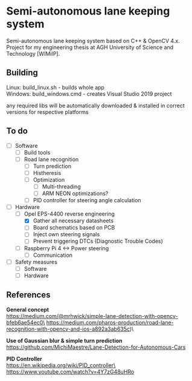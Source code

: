 # Semi-autonomous lane keeping system
Semi-autonomous lane keeping system based on C++ & OpenCV 4.x.\
Project for my engineering thesis at AGH University of Science and Technology [WIMiIP].


## Building
Linux:   build_linux.sh    - builds whole app\
Windows: build_windows.cmd - creates Visual Studio 2019 project

any required libs will be automatically downloaded & installed in correct versions for respective platforms

## To do
- [ ] Software
    - [ ] Build tools
    - [ ] Road lane recognition
        - [ ] Turn prediction
        - [ ] Histheresis
        - [ ] Optimization
            - [ ] Multi-threading
            - [ ] ARM NEON optimizations?
        - [ ] PID controller for steering angle calculation
- [ ] Hardware
    - [ ] Opel EPS-4400 reverse engineering
        - [x] Gather all necessary datasheets
        - [ ] Board schematics based on PCB
        - [ ] Inject own steering signals
        - [ ] Prevent triggering DTCs (Diagnostic Trouble Codes)
    - [ ] Raspberry Pi 4 <-> Power steering
        - [ ] Communication
- [ ] Safety measures
    - [ ] Software
    - [ ] Hardware

## References 
**General concept**\
https://medium.com/@mrhwick/simple-lane-detection-with-opencv-bfeb6ae54ec0\
https://medium.com/pharos-production/road-lane-recognition-with-opencv-and-ios-a892a3ab635c)\

**Use of Gaussian blur & simple turn prediction**\
https://github.com/MichiMaestre/Lane-Detection-for-Autonomous-Cars

**PID Controller**\
https://en.wikipedia.org/wiki/PID_controller\
https://www.youtube.com/watch?v=4Y7zG48uHRo


